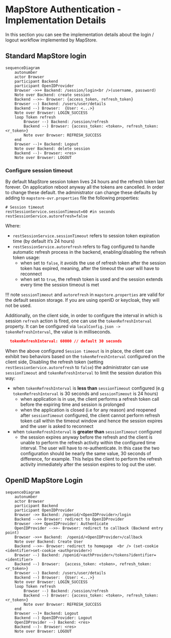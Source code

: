# MapStore Authentication - Implementation Details

In this section you can see the implementation details about the login / logout workflow implemented by MapStore.

## Standard MapStore login

```mermaid
sequenceDiagram
    autonumber
    actor Browser
    participant Backend
    participant OpenIDProvider
    Browser ->>+ Backend: /session/login<br />(username, password)
    Note over Backend: create session
    Backend -->>- Browser: {access_token, refresh_token}
    Browser --) Backend: /users/user/details
    Backend --) Browser:  {User: <...>}
    Note over Browser: LOGIN_SUCCESS
    loop Token refresh
        Browser --) Backend: /session/refresh
        Backend --) Browser: {access_token: <token>, refresh_token: <r_token>}
        Note over Browser: REFRESH_SUCCESS
    end
    Browser --)+ Backend: Logout
    Note over Backend: delete session
    Backend --)- Browser: <res>
    Note over Browser: LOGOUT
```

### Configure session timeout

By default MapStore session token lives 24 hours and the refresh token last forever. On application reboot anyway all the tokens are cancelled. In order to change these default. the administrator can change these defaults by adding to `mapstore-ovr.properties` file the following properties:

```properties
# Session timeout
restSessionService.sessionTimeout=60 #in seconds
restSessionService.autorefresh=false
```

Where:

- `restSessionService.sessionTimeout` refers to session token expiration time (by default it’s 24 hours)
- `restSessionService.autorefresh` refers to flag configured to handle automatic refresh process in the backend, enabling/disabling the refresh token usage:
  - when set to `false`, it avoids the use of refresh token after the session token has expired, meaning, after the timeout the user will have to reconnect
  - when set to `true`, the refresh token is used and the session extends every time the session timeout is met

!!! note
    `sessionTimeout` and `autorefresh` in `mapstore.properties` are valid for the default session storage. If you are using openID or keycloak, they will not be used.

Additionally, on the client side, in order to configure the interval in which is session `refresh` action is fired, one can use the `tokenRefreshInterval` property. It can be configured via `localConfig.json -> tokenRefreshInterval`, the value is in milliseconds.

```json
  tokenRefreshInterval: 60000 // default 30 seconds
```

When the above configured `Session timeout` is in place, the client can exhibit two behaviors based on the `tokenRefreshInterval` configured on the client side,
Disabling the refresh token (setting `restSessionService.autorefresh` to `false`) the administrator can use `sessionTimeout` and `tokenRefreshInterval` to limit the session duration this way:

- when `tokenRefreshInterval` is **less than** `sessionTimeout` configured (e.g `tokenRefreshInterval` is 30 seconds and `sessionTimeout` is 24 hours)
  - when application is in use, the client performs a refresh token call before the expiring time and session is prolonged
  - when the application is closed (i.e for any reason) and reopened after `sessionTimeout` configured, the client cannot perform refresh token call within the timeout window and hence the session expires and the user is asked to reconnect
- when `tokenRefreshInterval` is **greater than** `sessionTimeout` configured
  - the session expires anyway before the refresh and the client is unable to perform the refresh activity within the configured time interval. The user will have to re-authenticate. In this case the two configuration should be nearly the same value, 30 seconds of difference, for example. This helps the client to perform the refresh activity immediately after the session expires to log out the user.

## OpenID MapStore Login

```mermaid
sequenceDiagram
    autonumber
    actor Browser
    participant Backend
    participant OpenIDProvider
    Browser ->> Backend: /openid/<OpenIDProvider>/login
    Backend -->> Browser: redirect to OpenIDProvider
    Browser ->>+ OpenIDProvider: Authenticate
    OpenIDProvider -->>- Browser: redirect to callback (Backend entry point)
    Browser ->>+ Backend:  /openid/<OpenIDProvider>/callback
    Note over Backend: Create User
    Backend -->>- Browser: redirect to homepage  <br /> (set-cookie <identifier>set-cookie <authprovider>)
    Browser --) Backend: /openid/<authProvider>/tokens?identifier=<identifier>
    Backend --) Browser:  {access_token: <token>, refresh_token: <r_token>}
    Browser --) Backend: /users/user/details
    Backend --) Browser:  {User: <...>}
    Note over Browser: LOGIN_SUCCESS
    loop Token refresh
        Browser --) Backend: /session/refresh
        Backend --) Browser: {access_token: <token>, refresh_token: <r_token>}
        Note over Browser: REFRESH_SUCCESS
    end
    Browser --)+ Backend: Logout
    Backend --) OpenIDProvider: Logout
    OpenIDProvider --) Backend: <res>
    Backend --)- Browser: <res>
    Note over Browser: LOGOUT
```
